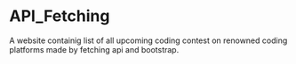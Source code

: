 # API_Fetching
A website containig list of all upcoming coding contest on renowned coding platforms made by fetching api and bootstrap.
